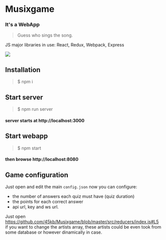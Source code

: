 # Musixgame
### It's a WebApp

> Guess who sings the song.

JS major libraries in use:
React, Redux, Webpack, Express

![](https://i.imgur.com/MJtBirg.png)

## Installation

> $ npm i

## Start server

> $ npm run server

#### server starts at http://localhost:3000


## Start webapp

> $ npm start


#### then browse http://localhost:8080

## Game configuration

Just open and edit the main `config.json` now you can configure:
- the number of answers each quiz must have (quiz duration)
- the points for each correct answer
- api url, key and ws url.

Just open https://github.com/45kb/Musixgame/blob/master/src/reducers/index.js#L5 if you want to change the artists array, these artists could be even took from some database or however dinamically in case.
